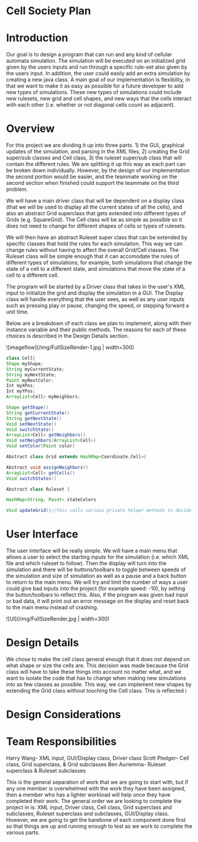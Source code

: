 Cell Society Plan
=========

# Introduction

Our goal is to design a program that can run and any kind of cellular automata simulation. The simulation will be executed on an initialized grid given by the users inputs and run through a specific rule-set also given by the users input. In addition, the user could easily add an extra simulation by creating a new java class.  A main goal of our implementation is flexibility, in that we want to make it as easy as possible for a future developer to add new types of simulations.  These new types of simulations could include new rulesets, new grid and cell shapes, and new ways that the cells interact with each other (i.e. whether or not diagonal cells count as adjacent).

# Overview

For this project we are dividing it up into three parts. 1) the GUI, graphical updates of the simulation, and parsing in the XML files, 2) creating the Grid super/sub classes and Cell class, 3) the ruleset super/sub class that will contain the different rules. We are splitting it up this way as each part can be broken down individually. However, by the design of our implementation the second portion would be easier, and the teammate working on the second section when finished could support the teammate on the third problem. 

We will have a main driver class that will be dependent on a display class (that we will be used to display all the current states of all the cells), and also an abstract Grid superclass that gets extended into different types of Grids (e.g. SquareGrid). The Cell class will be as simple as possible so it does not need to change for different shapes of cells or types of rulesets.

We will then have an abstract Ruleset super class that can be extended by specific classes that hold the rules for each simulation. This way we can change rules without having to affect the overall Grid/Cell classes.  The Ruleset class will be simple enough that it can accomodate the rules of different types of simulations; for example, both simulations that change the state of a cell to a different state, and simulations that move the state of a cell to a different cell.

The program will be started by a Driver class that takes in the user's XML input to initialize the grid and display the simulation in a GUI.  The Display class will handle everything that the user sees, as well as any user inputs such as pressing play or pause, changing the speed, or stepping forward a unit time.

Below are a breakdown of each class we plan to implement, along with their instance variable and their public methods.  The reasons for each of these choices is described in the Design Details section.

![imageflow](/img/FullSizeRender-1.jpg | width=300) 

```java
class Cell{
Shape myShape;
String myCurrentState;
String myNextState;
Paint myNextColor;
Int myXPos;
Int myYPos;
ArrayList<Cell> myNeighbors;

Shape getShape()
String getCurrentState()
String getNextState()
Void setNextState()
Void switchState()
ArrayList<Cell> getNeighbors()
Void setNeighbors(ArrayList<Cell>)
Void setColor(Paint color)
```

```Java
Abstract class Grid extends HashMap<Coordinate,Cell>{

Abstract void assignNeighbors()
ArrayList<Cell> getCells()
Void switchStates()
```

```Java
Abstract class Ruleset {

HashMap<String, Paint> stateColors

Void updateGrid()//this calls various private helper methods to decide which cells need to change, changes them, updates their colors, etc.
```

# User Interface

The user interface will be really simple. We will have a main menu that allows a user to select the starting inputs for the simulation (i.e. which XML file and which ruleset to follow). Then the display will turn into the simulation and there will be buttons/toolbars to toggle between speeds of the simulation and size of simulation as well as a pause and a back button to return to the main menu. We will try and limit the number of ways a user could give bad inputs into the project (for example speed: -10), by setting the button/toolbars to reflect this. Also, if the program was given bad input or bad data, it will print out an error message on the display and reset back to the main menu instead of crashing. 

![UI](/img/FullSizeRender.jpg | width=300) 

# Design Details

We chose to make the cell class general enough that it does not depend on what shape or size the cells are.  This decision was made because the Grid class will have to take these things into account no matter what, and we want to isolate the code that has to change when making new simulations into as few classes as possible.  This way, we can implement new shapes by extending the Grid class without touching the Cell class.  This is reflected i


# Design Considerations



# Team Responsibilities

Harry Wang- XML input, GUI/Display class, Driver class
Scott Pledger- Cell class, Grid superclass, & Grid subclasses
Ben Auriemma- Ruleset superclass & Ruleset subclasses

This is the general separation of work that we are going to start with, but if any one member is overwhelmed with the work they have been assigned, then a member who has a lighter workload will help once they have completed their work. The general order we are looking to complete the project in is: XML input, Driver class, Cell class, Grid superclass and subclasses, Ruleset superclass and subclasses, GUI/Display class. However, we are going to get the barebone of each component done first so that things are up and running enough to test as we work to complete the various parts.
